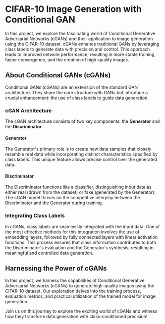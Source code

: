 # CIFAR-10 Image Generation with Conditional GAN

In this project, we explore the fascinating world of Conditional Generative Adversarial Networks (cGANs) and their application to image generation using the CIFAR-10 dataset. cGANs enhance traditional GANs by leveraging class labels to generate data with precision and control. This approach leads to improved network performance, resulting in more stable training, faster convergence, and the creation of high-quality images.

## About Conditional GANs (cGANs)

Conditional GANs (cGANs) are an extension of the standard GAN architecture. They share the core structure with GANs but introduce a crucial enhancement: the use of class labels to guide data generation.

### cGAN Architecture

The cGAN architecture consists of two key components: the **Generator** and the **Discriminator**.

#### Generator
The Generator's primary role is to create new data samples that closely resemble real data while incorporating distinct characteristics specified by class labels. This unique feature allows precise control over the generated data.

#### Discriminator
The Discriminator functions like a classifier, distinguishing input data as either real (drawn from the dataset) or fake (generated by the Generator). The cGAN model thrives on the competitive interplay between the Discriminator and the Generator during training.

### Integrating Class Labels
In cGANs, class labels are seamlessly integrated with the input data. One of the most effective methods for this integration involves the use of embedding layers, followed by fully connected layers with linear activation functions. This process ensures that class information contributes to both the Discriminator's evaluation and the Generator's synthesis, resulting in meaningful and controlled data generation.

## Harnessing the Power of cGANs

In this project, we harness the capabilities of Conditional Generative Adversarial Networks (cGANs) to generate high-quality images using the CIFAR-10 dataset. Our exploration delves into the training process, evaluation metrics, and practical utilization of the trained model for image generation.

Join us on this journey to explore the exciting world of cGANs and witness how they transform data generation with class-conditioned precision!


